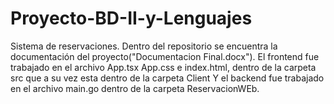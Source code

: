 # Proyecto-BD-II-y-Lenguajes
Sistema de reservaciones. Dentro del repositorio se encuentra la documentación del proyecto("Documentacion Final.docx"). El frontend fue trabajado en el archivo App.tsx App.css e index.html, dentro de la carpeta src que a su vez esta dentro de la carpeta Client Y el backend fue trabajado en el archivo main.go dentro de la carpeta ReservacionWEb.
